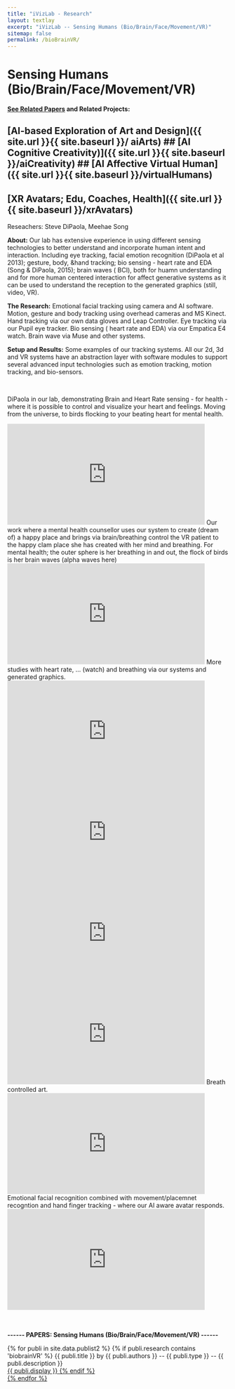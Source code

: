 ```yaml
---
title: "iVizLab - Research"
layout: textlay
excerpt: "iVizLab -- Sensing Humans (Bio/Brain/Face/Movement/VR)"
sitemap: false
permalink: /bioBrainVR/
---
```



# Sensing Humans (Bio/Brain/Face/Movement/VR)


<strong> [See Related Papers](#paperSection) and Related Projects:</strong> <br>
 ## [AI-based Exploration of Art and Design]({{ site.url }}{{ site.baseurl }}/ aiArts) ## [AI Cognitive Creativity)]({{ site.url }}{{ site.baseurl }}/aiCreativity) ## [AI Affective Virtual Human]({{ site.url }}{{ site.baseurl }}/virtualHumans)<br>
 ## [XR Avatars; Edu, Coaches, Health]({{ site.url }}{{ site.baseurl }}/xrAvatars) <br>

Reseachers: Steve DiPaola, Meehae Song

**About:**
Our lab has extensive experience in using different sensing technologies to better understand and incorporate human intent and interaction.
Including eye tracking, facial emotion recognition (DiPaola et al 2013); gesture, body, &hand tracking; bio sensing -  heart rate and EDA (Song & DiPaola, 2015);  brain waves ( BCI),  both for huamn understanding and for more human centered interaction for affect generative systems as it can be used to understand the reception to the generated graphics (still, video, VR).

**The Research:**
Emotional facial tracking using camera and AI software. Motion, gesture and body tracking using overhead cameras and MS Kinect. Hand tracking via our own data gloves and Leap Controller. Eye tracking via our Pupil eye tracker. Bio sensing ( heart rate and EDA) via our Empatica E4 watch. Brain wave via Muse and other systems.

**Setup and Results:**
Some examples of our tracking systems. All our 2d, 3d and VR systems have an abstraction layer with software modules to support several advanced input technologies such as emotion tracking, motion tracking, and bio-sensors.

<br>

DiPaola in our lab, demonstrating Brain and Heart Rate sensing - for health - where it is possible to control and visualize your heart and feelings. Moving from the universe, to birds flocking to your beating heart for mental health.
<iframe width="450" height="230" src="https://www.youtube.com/embed/MYZDRSRadaY?rel=0" frameborder="0" allowfullscreen></iframe>
Our work where a mental health counsellor uses our system to create (dream of) a happy place and brings via brain/breathing control the VR patient to the happy clam place she has created with her mind and breathing.  For mental health; the outer sphere is her breathing in and out, the flock of birds is her brain waves (alpha waves here)
<iframe width="450" height="230" src="https://www.youtube.com/embed/8mWX9cWJolQ?rel=0" frameborder="0" allowfullscreen></iframe>
More studies with heart rate, ... (watch) and breathing via our systems and generated graphics. 
<iframe width="450" height="230" src="https://www.youtube.com/embed/JaOKbKGkwVw?rel=0" frameborder="0" allowfullscreen></iframe>
<iframe width="450" height="230" src="https://www.youtube.com/embed/0FaDEymjxbg?rel=0" frameborder="0" allowfullscreen></iframe>
<iframe width="450" height="230" src="https://www.youtube.com/embed/7I3heXUNZ8U?rel=0" frameborder="0" allowfullscreen></iframe>
<iframe width="450" height="230" src="https://www.youtube.com/embed/rm7iR-WvHSM?rel=0" frameborder="0" allowfullscreen></iframe>
Breath controlled art.
<iframe width="450" height="230" src="https://www.youtube.com/embed/cncSjzDkkEk?rel=0" frameborder="0" allowfullscreen></iframe>
Emotional facial recognition combined with movement/placemnet recogntion and hand finger tracking - where our AI aware avatar responds.  
<iframe width="450" height="230" src="https://www.youtube.com/embed/I-sZEyvtsXk?rel=0" frameborder="0" allowfullscreen></iframe>


<div id="paperSection"></div>


<br><br>
**------  PAPERS: Sensing Humans (Bio/Brain/Face/Movement/VR)  ------**


{% for publi in site.data.publist2 %}
  {% if publi.research contains 'biobrainVR' %}
  <pubtit>{{ publi.title }}</pubtit> by
  {{ publi.authors }} --   <pubtit>{{ publi.type }}</pubtit> -- {{ publi.description }}
  <br> <a href="{{ publi.url }}">{{ publi.display }}
  {% endif %}  
{% endfor %}

